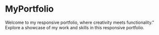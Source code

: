 # MyPortfolio
Welcome to my responsive portfolio, where creativity meets functionality."
Explore a showcase of my work and skills in this responsive portfolio.
